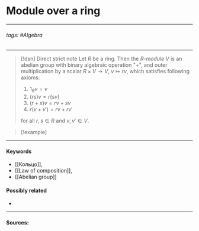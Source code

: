 # Module over a ring
***
###### tags: #Algebra 
***
>[!dsn] Direct strict note
>Let $R$ be a ring. Then the *$R$-module* $V$ is an abelian group with binary algebraic operation "$+$", and outer multiplication by a scalar $R\times V\to V$, $v\mapsto rv$, which satisfies following axioms: 
>1. $1_{R}v=v$
>2. $(rs)v=r(sv)$
>3. $(r+s)v=rv+sv$
>4. $r(v+v')=rv+rv'$
>
>for all $r,s\in R$ and $v,v'\in V$.

>[!example] 
>
***
#### Keywords
- [[Кольцо]],
- [[Law of composition]],
- [[Abelian group]]
#### Possibly related
- 
***
#### Sources: